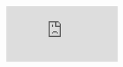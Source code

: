 <html>
    <iframe src="https://www.surfly.com/cobrowsing-api/" frameborder="0">
    </iframe>
</html>



